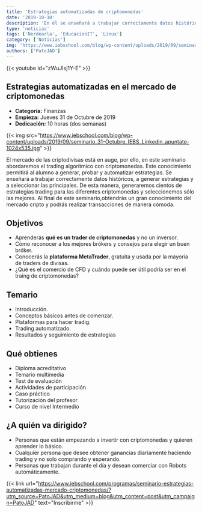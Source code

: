 ```yaml
---
title: 'Estrategias automatizadas de criptomonedas'
date: '2019-10-10'
description: 'En él se enseñará a trabajar correctamente datos históricos, a generar estrategias y a seleccionar las principales para, de esta manera, generar cientos de estrategias trading para las diferentes criptomonedas y seleccionemos sólo las mejores.'
type: 'noticias'
tags: ['Nerdearla', 'EducacionIT', 'Linux']
category: ['Noticias']
img: 'https://www.iebschool.com/blog/wp-content/uploads/2019/09/seminario_31-Octubre_IEBS_Linkedin_apuntate-1024x535.jpg'
authors: ['PatoJAD']
---
```


{{< youtube id="zWuJIsj1Y-E" >}}

## Estrategias automatizadas en el mercado de criptomonedas

-   **Categoría:** Finanzas
-   **Empieza:** Jueves 31 de Octubre de 2019
-   **Dedicación:** 10 horas (dos semanas)

{{< img src="https://www.iebschool.com/blog/wp-content/uploads/2019/09/seminario_31-Octubre_IEBS_Linkedin_apuntate-1024x535.jpg" >}}

El mercado de las criptodivisas está en auge, por ello, en este seminario abordaremos el trading algorítmico con criptomonedas. Este conocimiento permitirá al alumno a generar, probar y automatizar estrategias.
Se enseñará a trabajar correctamente datos históricos, a generar estrategias y a seleccionar las principales. De esta manera, generaremos cientos de estrategias trading para las diferentes criptomonedas y seleccionemos sólo las mejores.
Al final de este seminario,obtendrás un gran conocimiento del mercado cripto y podrás realizar transacciones de manera cómoda.

## Objetivos

-   Aprenderás **qué es un trader de criptomonedas** y no un inversor.
-   Cómo reconocer a los mejores brókers y consejos para elegir un buen bróker.
-   Conocerás la **plataforma MetaTrader**, gratuita y usada por la mayoría de traders de divisas.
-   ¿Qué es el comercio de CFD y cuándo puede ser útil podría ser en el traing de criptomonedas?

## Temario

-   Introducción.
-   Conceptos básicos antes de comenzar.
-   Plataformas para hacer tradig.
-   Trading automatizado.
-   Resultados y seguimiento de estrategias

## Qué obtienes

-   Diploma acreditativo
-   Temario multimedia
-   Test de evaluación
-   Actividades de participación
-   Caso práctico
-   Tutorización del profesor
-   Curso de nivel Intermedio

## ¿A quién va dirigido?

-   Personas que están empezando a invertir con criptomonedas y quieren aprender lo básico.
-   Cualquier persona que desee obtener ganancias diariamente haciendo trading y no solo comprando y esperando.
-   Personas que trabajan durante el día y desean comerciar con Robots automáticamente.

{{< link url="https://www.iebschool.com/programas/seminario-estrategias-automatizadas-mercado-criptomonedas/?utm_source=PatoJAD&utm_medium=blog&utm_content=post&utm_campaign=PatoJAD" text="Inscribirme" >}}
